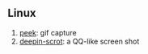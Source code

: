 [//]: # (#tools)
## Linux
1. [peek](https://github.com/phw/peek/releases): gif capture
2. [deepin-scrot](https://www.jianshu.com/p/6f71154f3dfb): a QQ-like screen shot
